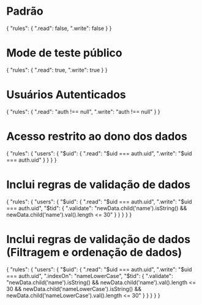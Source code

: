 # Padrão
{
  "rules": {
    ".read": false,
    ".write": false
  }
}

# Mode de teste público
{
  "rules": {
    ".read": true,
    ".write": true
  }
}

# Usuários Autenticados
{
  "rules": {
    ".read": "auth !== null",
    ".write": "auth !== null"
  }
}

# Acesso restrito ao dono dos dados
{
  "rules": {
    "users": {
      "$uid": {
        ".read": "$uid === auth.uid",
    		".write": "$uid === auth.uid"
      }
    }
  }
}

# Inclui regras de validação de dados
{
  "rules": {
    "users": {
      "$uid": {
        ".read": "$uid === auth.uid",
    		".write": "$uid === auth.uid",
        "$tid": {
          ".validate": "newData.child('name').isString() && newData.child('name').val().length <= 30"
        }
      }
    }
  }
}

# Inclui regras de validação de dados (Filtragem e ordenação de dados)
{
  "rules": {
    "users": {
      "$uid": {
        ".read": "$uid === auth.uid",
    		".write": "$uid === auth.uid",
        ".indexOn": "nameLowerCase",
        "$tid": {
          ".validate": "newData.child('name').isString() && newData.child('name').val().length <= 30 && newData.child('nameLowerCase').isString() && newData.child('nameLowerCase').val().length <= 30"
        }
      }
    }
  }
}